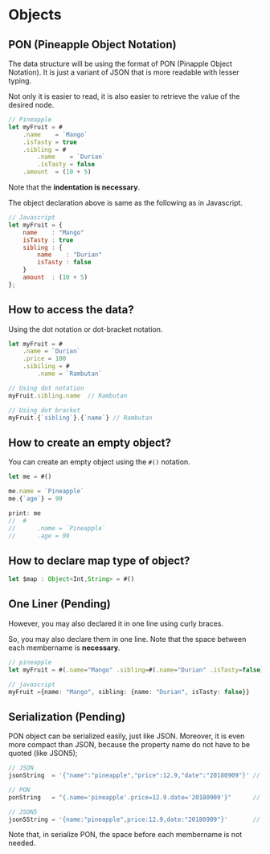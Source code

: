 # Objects
## PON (Pineapple Object Notation)
The data structure will be using the format of PON (Pinapple Object Notation). It is just a variant of JSON that is more readable with lesser typing.

Not only it is easier to read, it is also easier to retrieve the value of the desired node.

```js
// Pineapple 
let myFruit = #
    .name    = `Mango` 
    .isTasty = true
    .sibling = #
        .name    = `Durian`
        .isTasty = false
    .amount  = (10 + 5)

```
Note that the **indentation is necessary**.

The object declaration above is same as the following as in Javascript.
```js
// Javascript
let myFruit = {
    name    : "Mango" 
    isTasty : true
    sibling : {
        name    : "Durian"
        isTasty : false
    }
    amount  : (10 + 5)
};
```

## How to access the data?
Using the dot notation or dot-bracket notation.
```js
let myFruit = #
    .name = `Durian`
    .price = 100
    .sibiling = #
        .name = `Rambutan`

// Using dot notation
myFruit.sibling.name  // Rambutan

// Using dot bracket
myFruit.{`sibling`}.{`name`} // Rambutan

```

## How to create an empty object?
You can create an empty object using the `#()` notation.
```js
let me = #()

me.name = `Pineapple`
me.{`age`} = 99

print: me
//  #
//      .name = `Pineapple`
//      .age = 99
```

## How to declare map type of object?
```js
let $map : Object<Int,String> = #()
```


## One Liner (Pending)
However, you may also declared it in one line using curly braces.

So, you may also declare them in one line. 
Note that the space between each membername is **necessary**.
```ts
// pineapple
let myFruit = #(.name="Mango" .sibling=#(.name="Durian" .isTasty=false))

// javascript
myFruit ={name: "Mango", sibling: {name: "Durian", isTasty: false}}
```
## Serialization (Pending)
PON object can be serialized easily, just like JSON. Moreover, it is even more compact than JSON, because the property name do not have to be quoted (like JSON5);
```js
// JSON
jsonString  = '{"name":"pineapple","price":12.9,"date":"20180909"}' // 51 characters

// PON
ponString   = "{.name='pineapple'.price=12.9.date='20180909'}"      // 46 characters

// JSON5
json5String = '{name:"pineapple",price:12.9,date:"20180909"}'       // 45 characters
```
Note that, in serialize PON, the space before each membername is not needed.